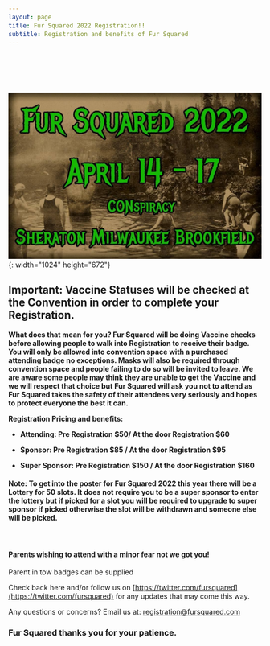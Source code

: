 ```yaml
---
layout: page
title: Fur Squared 2022 Registration!!
subtitle: Registration and benefits of Fur Squared
---
```


# &nbsp;

![](/uploads/photo-2021-12-15-20-54-37.jpg){: width="1024" height="672"}

## **Important: Vaccine Statuses will be checked at the Convention in order to complete your Registration.**

**What does that mean for you? Fur Squared will be doing Vaccine checks before allowing people to walk into Registration to receive their badge. You will only be allowed into convention space with a purchased attending badge no exceptions. Masks will also be required through convention space and people failing to do so will be invited to leave. We are aware some people may think they are unable to get the Vaccine and we will respect that choice but Fur Squared will ask you not to attend as Fur Squared takes the safety of their attendees very seriously and hopes to protect everyone the best it can.**

**Registration Pricing and benefits:**

* **Attending: Pre Registration $50/ At the door Registration $60**

* **Sponsor: Pre Registration $85 / At the door Registration $95**
* **Super Sponsor: Pre Registration $150 / At the door Registration $160**

#### Note: To get into the poster for Fur Squared 2022 this year there will be a Lottery for 50 slots. It does not require you to be a super sponsor to enter the lottery but if picked for a slot you will be required to upgrade to super sponsor if picked otherwise the slot will be withdrawn and someone else will be picked.

&nbsp;

#### Parents wishing to attend with a minor fear not we got you\!

Parent in tow badges can be supplied&nbsp;

Check back here and/or follow us on [https://twitter.com/fursquared](https://twitter.com/fursquared) for any updates that may come this way.

Any questions or concerns? Email us at: [registration@fursquared.com](mailto:registration@fursquared.com)

### Fur Squared thanks you for your patience.
